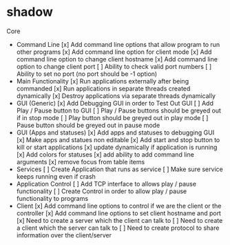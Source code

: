# shadow
Core
- Command Line
    [x] Add command line options that allow program to run other programs
    [x] Add command line option for client mode
    [x] Add command line option to change client hostname
    [x] Add command line option to change client port
    [ ] Ability to check valid port numbers
    [ ] Ability to set no port (no port should be -1 option)
- Main Functionality
    [x] Run applications externally after being commanded
    [x] Run applications in separate threads created dynamically
    [x] Destroy applications via separate threads dynamically
- GUI (Generic)
    [x] Add Debugging GUI in order to Test Out GUI
    [ ] Add Play / Pause button to GUI
    [ ] Play / Pause buttons should be greyed out if in stop mode
    [ ] Play button should be greyed out in play mode
    [ ] Pause button should be greyed out in pause mode
- GUI (Apps and statuses)
    [x] Add apps and statuses to debugging GUI
    [x] Make apps and statues non editable
    [x] Add start and stop button to kill or start applications
    [x] update dynamically if application is running
    [x] Add colors for statuses
    [x] add ability to add command line arguments
    [x] remove focus from table items
- Services
    [ ] Create Application that runs as service
    [ ] Make sure service keeps running even if crash
- Application Control
    [ ] Add TCP interface to allows play / pause functionality
    [ ] Create Control in order to allow play / pause functionality to programs
- Client
    [x] Add command line options to control if we are the client or the controller
    [x] Add command line options to set client hostname and port
    [x] Need to create a server which the client can talk to
    [ ] Need to create a client which the server can talk to
    [ ] Need to create protocol to share information over the client/server
